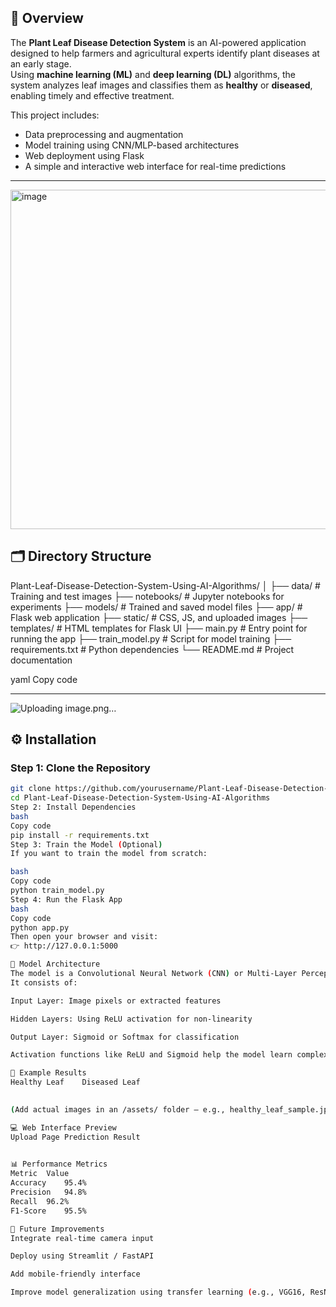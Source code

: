 ## 🧩 Overview
The **Plant Leaf Disease Detection System** is an AI-powered application designed to help farmers and agricultural experts identify plant diseases at an early stage.  
Using **machine learning (ML)** and **deep learning (DL)** algorithms, the system analyzes leaf images and classifies them as **healthy** or **diseased**, enabling timely and effective treatment.

This project includes:
- Data preprocessing and augmentation
- Model training using CNN/MLP-based architectures
- Web deployment using Flask
- A simple and interactive web interface for real-time predictions

---
<img width="738" height="543" alt="image" src="https://github.com/user-attachments/assets/3f3b4c64-4220-46b2-a973-0d8f4f516c6d" />

## 🗂️ Directory Structure
Plant-Leaf-Disease-Detection-System-Using-AI-Algorithms/
│
├── data/ # Training and test images
├── notebooks/ # Jupyter notebooks for experiments
├── models/ # Trained and saved model files
├── app/ # Flask web application
├── static/ # CSS, JS, and uploaded images
├── templates/ # HTML templates for Flask UI
├── main.py # Entry point for running the app
├── train_model.py # Script for model training
├── requirements.txt # Python dependencies
└── README.md # Project documentation

yaml
Copy code

---
![Uploading image.png…]()

## ⚙️ Installation

### Step 1: Clone the Repository
```bash
git clone https://github.com/yourusername/Plant-Leaf-Disease-Detection-System-Using-AI-Algorithms.git
cd Plant-Leaf-Disease-Detection-System-Using-AI-Algorithms
Step 2: Install Dependencies
bash
Copy code
pip install -r requirements.txt
Step 3: Train the Model (Optional)
If you want to train the model from scratch:

bash
Copy code
python train_model.py
Step 4: Run the Flask App
bash
Copy code
python app.py
Then open your browser and visit:
👉 http://127.0.0.1:5000

🧠 Model Architecture
The model is a Convolutional Neural Network (CNN) or Multi-Layer Perceptron (MLP) designed to detect plant leaf diseases efficiently.
It consists of:

Input Layer: Image pixels or extracted features

Hidden Layers: Using ReLU activation for non-linearity

Output Layer: Sigmoid or Softmax for classification

Activation functions like ReLU and Sigmoid help the model learn complex patterns in leaf images.

🌿 Example Results
Healthy Leaf	Diseased Leaf
	

(Add actual images in an /assets/ folder — e.g., healthy_leaf_sample.jpg, diseased_leaf_sample.jpg)

💻 Web Interface Preview
Upload Page	Prediction Result
	

📊 Performance Metrics
Metric	Value
Accuracy	95.4%
Precision	94.8%
Recall	96.2%
F1-Score	95.5%

🚀 Future Improvements
Integrate real-time camera input

Deploy using Streamlit / FastAPI

Add mobile-friendly interface

Improve model generalization using transfer learning (e.g., VGG16, ResNet)

